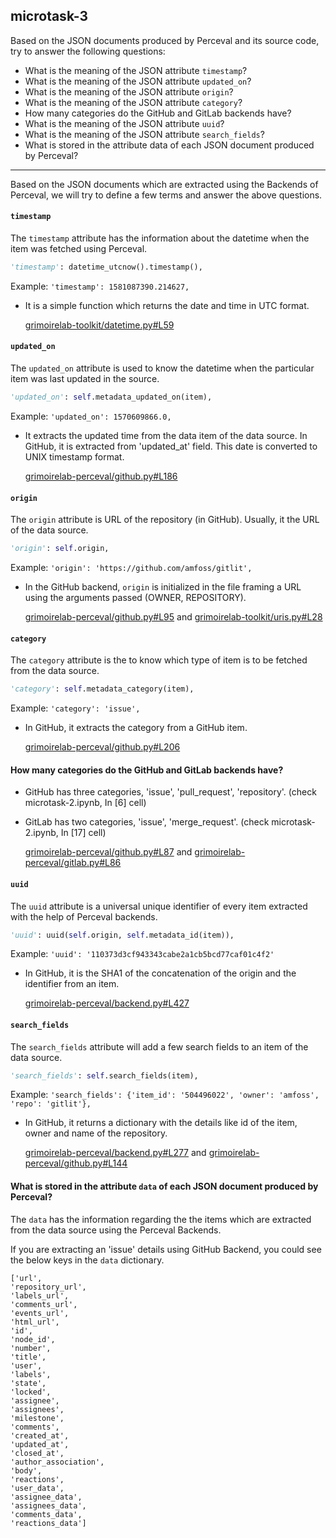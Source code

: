 ## microtask-3

Based on the JSON documents produced by Perceval and its source code, try to answer the following questions:

- What is the meaning of the JSON attribute `timestamp`?
- What is the meaning of the JSON attribute `updated_on`?
- What is the meaning of the JSON attribute `origin`?
- What is the meaning of the JSON attribute `category`?
- How many categories do the GitHub and GitLab backends have?
- What is the meaning of the JSON attribute `uuid`?
- What is the meaning of the JSON attribute `search_fields`?
- What is stored in the attribute data of each JSON document produced by Perceval?

---

Based on the JSON documents which are extracted using the Backends of Perceval, we will try to define a few terms and answer the above questions.

#### `timestamp`

The `timestamp` attribute has the information about the datetime when the item was fetched using Perceval.

```python
'timestamp': datetime_utcnow().timestamp(),
```

Example:  `'timestamp': 1581087390.214627,`

- It is a simple function which returns the date and time in UTC format.
    
  [grimoirelab-toolkit/datetime.py#L59](https://github.com/chaoss/grimoirelab-toolkit/blob/562047df21f4bb3b76e14f1a5d70993be4a94013/grimoirelab_toolkit/datetime.py#L59)


#### `updated_on`

The  `updated_on`  attribute is used to know the datetime when the particular item was last updated in the source.

```python
'updated_on': self.metadata_updated_on(item),
```

Example: `'updated_on': 1570609866.0,`

- It extracts the updated time from the data item of the data source. In GitHub, it is extracted from 'updated_at' field. 
This date is converted to UNIX timestamp format. 

  [grimoirelab-perceval/github.py#L186](https://github.com/chaoss/grimoirelab-perceval/blob/805d73122b871c29146a70601d8f3d78267b41e1/perceval/backends/core/github.py#L186)


#### `origin`

The  `origin`  attribute is URL of the repository (in GitHub). Usually, it the URL of the data source.

```python
'origin': self.origin,
```

Example:  `'origin': 'https://github.com/amfoss/gitlit',`

- In the GitHub backend, `origin` is initialized in the file framing a URL using the arguments passed (OWNER, REPOSITORY).

  [grimoirelab-perceval/github.py#L95](https://github.com/chaoss/grimoirelab-perceval/blob/805d73122b871c29146a70601d8f3d78267b41e1/perceval/backends/core/github.py#L95)
  and [grimoirelab-toolkit/uris.py#L28](https://github.com/chaoss/grimoirelab-toolkit/blob/562047df21f4bb3b76e14f1a5d70993be4a94013/grimoirelab_toolkit/uris.py#L28)


#### `category`

The  `category`  attribute is the to know which type of item is to be fetched from the data source.

```python
'category': self.metadata_category(item),
```

Example: `'category': 'issue',`

- In GitHub, it extracts the category from a GitHub item.

  [grimoirelab-perceval/github.py#L206](https://github.com/chaoss/grimoirelab-perceval/blob/805d73122b871c29146a70601d8f3d78267b41e1/perceval/backends/core/github.py#L206)


#### How many categories do the GitHub and GitLab backends have?

- GitHub has three categories, 'issue', 'pull_request', 'repository'. (check microtask-2.ipynb, In [6] cell)
- GitLab has two categories, 'issue', 'merge_request'. (check microtask-2.ipynb, In [17] cell)

  [grimoirelab-perceval/github.py#L87](https://github.com/chaoss/grimoirelab-perceval/blob/805d73122b871c29146a70601d8f3d78267b41e1/perceval/backends/core/github.py#L87)
  and [grimoirelab-perceval/gitlab.py#L86](https://github.com/chaoss/grimoirelab-perceval/blob/805d73122b871c29146a70601d8f3d78267b41e1/perceval/backends/core/gitlab.py#L86)


#### `uuid`

The `uuid`  attribute is a universal unique identifier of every item extracted with the help of Perceval backends.

```python
'uuid': uuid(self.origin, self.metadata_id(item)),
```

Example: `'uuid': '110373d3cf943343cabe2a1cb5bcd77caf01c4f2'`

- In GitHub, it is the SHA1 of the concatenation of the origin and the identifier from an item.

  [grimoirelab-perceval/backend.py#L427](https://github.com/chaoss/grimoirelab-perceval/blob/805d73122b871c29146a70601d8f3d78267b41e1/perceval/backend.py#L427)


#### `search_fields `

The `search_fields` attribute will add a few search fields to an item of the data source.

```python
'search_fields': self.search_fields(item),
```

Example: `'search_fields': {'item_id': '504496022', 'owner': 'amfoss', 'repo': 'gitlit'},`

- In GitHub, it returns a dictionary with the details like id of the item, owner and name of the repository.

  [grimoirelab-perceval/backend.py#L277](https://github.com/chaoss/grimoirelab-perceval/blob/28d4b13fdeddaa43c89fd69a530242b1396208d6/perceval/backend.py#L277)
  and [grimoirelab-perceval/github.py#L144](https://github.com/chaoss/grimoirelab-perceval/blob/28d4b13fdeddaa43c89fd69a530242b1396208d6/perceval/backends/core/github.py#L144)


#### What is stored in the attribute `data` of each JSON document produced by Perceval?

The `data` has the information regarding the the items which are extracted from the data source using the Perceval Backends.

If you are extracting an 'issue' details using GitHub Backend, you could see the below keys in the `data` dictionary.

```
['url', 
'repository_url', 
'labels_url', 
'comments_url', 
'events_url', 
'html_url', 
'id', 
'node_id', 
'number', 
'title', 
'user', 
'labels', 
'state', 
'locked', 
'assignee', 
'assignees', 
'milestone', 
'comments', 
'created_at', 
'updated_at', 
'closed_at', 
'author_association', 
'body', 
'reactions', 
'user_data', 
'assignee_data', 
'assignees_data', 
'comments_data', 
'reactions_data']
```